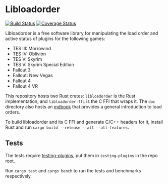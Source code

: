 # Libloadorder

[![Build Status](https://travis-ci.org/WrinklyNinja/libloadorder.svg?branch=master)](https://travis-ci.org/WrinklyNinja/libloadorder)
[![Coverage Status](https://coveralls.io/repos/github/WrinklyNinja/libloadorder/badge.svg?branch=master)](https://coveralls.io/github/WrinklyNinja/libloadorder?branch=master)

Libloadorder is a free software library for manipulating the load order and active status of plugins for the following games:

* TES III: Morrowind
* TES IV: Oblivion
* TES V: Skyrim
* TES V: Skyrim Special Edition
* Fallout 3
* Fallout: New Vegas
* Fallout 4
* Fallout 4 VR

This repository hosts two Rust crates: `libloadorder` is the Rust implementation, and `libloadorder-ffi` is the C FFI that wraps it. The `doc` directory also hosts an [mdbook](https://github.com/rust-lang-nursery/mdBook) that provides a general introduction to load orders.

To build libloadorder and its C FFI and generate C/C++ headers for it, install Rust and run `cargo build --release --all --all-features`.

## Tests

The tests require [testing-plugins](https://github.com/WrinklyNinja/testing-plugins), put them in `testing-plugins` in the repo root.

Run `cargo test` and `cargo bench` to run the tests and benchmarks respectively.
